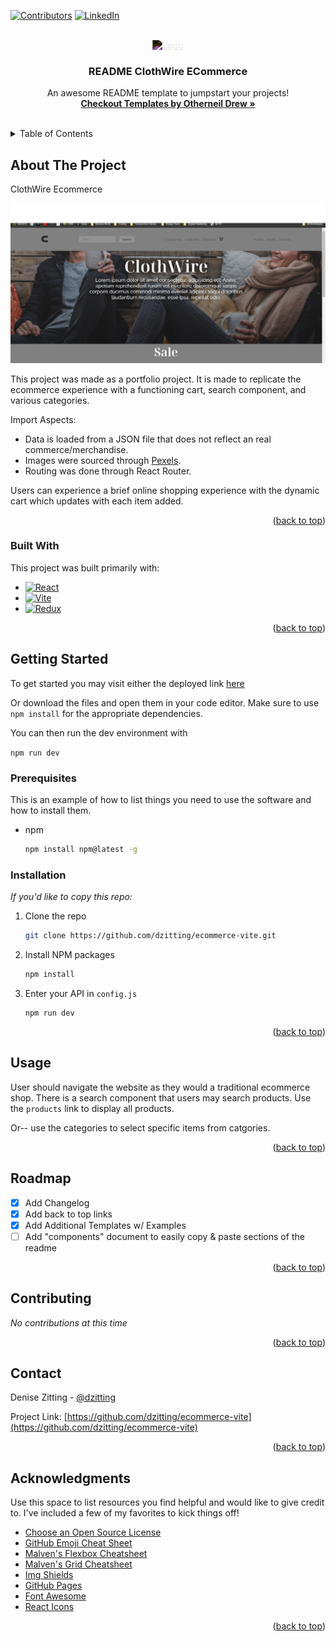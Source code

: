 <!-- Improved compatibility of back to top link: See: https://github.com/othneildrew/Best-README-Template/pull/73 -->
<a name="readme-top"></a>
<!--
*** Thanks for checking out the Best-README-Template. If you have a suggestion
*** that would make this better, please fork the repo and create a pull request
*** or simply open an issue with the tag "enhancement".
*** Don't forget to give the project a star!
*** Thanks again! Now go create something AMAZING! :D
-->



<!-- PROJECT SHIELDS -->
<!--
*** I'm using markdown "reference style" links for readability.
*** Reference links are enclosed in brackets [ ] instead of parentheses ( ).
*** See the bottom of this document for the declaration of the reference variables
*** for contributors-url, forks-url, etc. This is an optional, concise syntax you may use.
*** https://www.markdownguide.org/basic-syntax/#reference-style-links
-->
[![Contributors][contributors-shield]][contributors-url]
[![LinkedIn][linkedin-shield]][linkedin-url]



<!-- PROJECT LOGO -->
<br />
<div align="center">
  <a href="https://github.com/othneildrew/Best-README-Template">
    <img style='filter: invert(1)' src="https://denisezitting.netlify.app/static/media/DZCodes.e589007fa8b3474153290ab0458cccdc.svg" alt="Logo" width="80" height="80">
  </a>

  <h3 align="center">README ClothWire ECommerce</h3>

  <p align="center">
    An awesome README template to jumpstart your projects!
    <br />
    <a href="https://github.com/othneildrew/Best-README-Template"><strong>Checkout Templates by Otherneil Drew »</strong></a>
    <br />
    <br />
  </p>
</div>



<!-- TABLE OF CONTENTS -->
<details>
  <summary>Table of Contents</summary>
  <ol>
    <li>
      <a href="#about-the-project">About The Project</a>
      <ul>
        <li><a href="#built-with">Built With</a></li>
      </ul>
    </li>
    <li>
      <a href="#getting-started">Getting Started</a>
      <ul>
        <li><a href="#prerequisites">Prerequisites</a></li>
        <li><a href="#installation">Installation</a></li>
      </ul>
    </li>
    <li><a href="#usage">Usage</a></li>
    <li><a href="#roadmap">Roadmap</a></li>
    <li><a href="#contributing">Contributing</a></li>
    <li><a href="#license">License</a></li>
    <li><a href="#contact">Contact</a></li>
    <li><a href="#acknowledgments">Acknowledgments</a></li>
  </ol>
</details>



<!-- ABOUT THE PROJECT -->
## About The Project

<div>
    <p>ClothWire Ecommerce</p>
    <img src='./public/page.jpg' alt='example'>
</div>

This project was made as a portfolio project. It is made to replicate the ecommerce experience with a functioning cart, search component, and various categories.

Import Aspects:
* Data is loaded from a JSON file that does not reflect an real commerce/merchandise.
* Images were sourced through [Pexels](https://pexels.com/).
* Routing was done through React Router.

Users can experience a brief online shopping experience with the dynamic cart which updates with each item added.

<p align="right">(<a href="#readme-top">back to top</a>)</p>



### Built With

This project was built primarily with:

* [![React][React.js]][React-url]
* [![Vite][Vite.js]][React-url]
* [![Redux][Redux]][Redux-url]

<p align="right">(<a href="#readme-top">back to top</a>)</p>



<!-- GETTING STARTED -->
## Getting Started

To get started you may visit either the deployed link [here](https://example.org)

Or download the files and open them in your code editor. Make sure to use `npm install` for the appropriate dependencies.

You can then run the dev environment with

`npm run dev`

### Prerequisites

This is an example of how to list things you need to use the software and how to install them.
* npm
  ```sh
  npm install npm@latest -g
  ```

### Installation

_If you'd like to copy this repo:_

1. Clone the repo
   ```sh
   git clone https://github.com/dzitting/ecommerce-vite.git
   ```
2. Install NPM packages
   ```sh
   npm install
   ```
3. Enter your API in `config.js`
   ```npm
   npm run dev
   ```

<p align="right">(<a href="#readme-top">back to top</a>)</p>



<!-- USAGE EXAMPLES -->
## Usage

User should navigate the website as they would a traditional ecommerce shop. There is a search component that users may search products. Use the `products` link to display all products. 

Or-- use the categories to select specific items from catgories.

<p align="right">(<a href="#readme-top">back to top</a>)</p>



<!-- ROADMAP -->
## Roadmap

- [x] Add Changelog
- [x] Add back to top links
- [x] Add Additional Templates w/ Examples
- [ ] Add "components" document to easily copy & paste sections of the readme

<p align="right">(<a href="#readme-top">back to top</a>)</p>



<!-- CONTRIBUTING -->
## Contributing

_No contributions at this time_

<p align="right">(<a href="#readme-top">back to top</a>)</p>



<!-- LICENSE -->
<!-- ## License

Distributed under the MIT License. See `LICENSE.txt` for more information.

<p align="right">(<a href="#readme-top">back to top</a>)</p> -->



<!-- CONTACT -->
## Contact

Denise Zitting - [@dzitting](http://github.com/dzitting)

Project Link: [https://github.com/dzitting/ecommerce-vite](https://github.com/dzitting/ecommerce-vite)

<p align="right">(<a href="#readme-top">back to top</a>)</p>



<!-- ACKNOWLEDGMENTS -->
## Acknowledgments

Use this space to list resources you find helpful and would like to give credit to. I've included a few of my favorites to kick things off!

* [Choose an Open Source License](https://choosealicense.com)
* [GitHub Emoji Cheat Sheet](https://www.webpagefx.com/tools/emoji-cheat-sheet)
* [Malven's Flexbox Cheatsheet](https://flexbox.malven.co/)
* [Malven's Grid Cheatsheet](https://grid.malven.co/)
* [Img Shields](https://shields.io)
* [GitHub Pages](https://pages.github.com)
* [Font Awesome](https://fontawesome.com)
* [React Icons](https://react-icons.github.io/react-icons/search)

<p align="right">(<a href="#readme-top">back to top</a>)</p>



<!-- MARKDOWN LINKS & IMAGES -->
<!-- https://www.markdownguide.org/basic-syntax/#reference-style-links -->
[contributors-shield]: https://img.shields.io/github/contributors/dzitting/ecommerce-vite
[contributors-url]: https://github.com/dzitting/ecommerce-vite/graphs/contributors
[linkedin-shield]: https://img.shields.io/badge/-LinkedIn-black.svg?style=for-the-badge&logo=linkedin&colorB=555
[linkedin-url]: https://linkedin.com/in/denise-zitting101
[product-screenshot]: images/screenshot.png
[Next.js]: https://img.shields.io/badge/next.js-000000?style=for-the-badge&logo=nextdotjs&logoColor=white
[Next-url]: https://nextjs.org/
[React.js]: https://img.shields.io/badge/React-20232A?style=for-the-badge&logo=react&logoColor=61DAFB
[React-url]: https://reactjs.org/
[Vite.js]: https://img.shields.io/badge/vite-%23646CFF.svg?style=for-the-badge&logo=vite&logoColor=white
[Vite-url]: https://vitejs.dev/
[Redux]:https://img.shields.io/badge/redux-%23593d88.svg?style=for-the-badge&logo=redux&logoColor=white
[Redux-url]: https://redux.js.org/